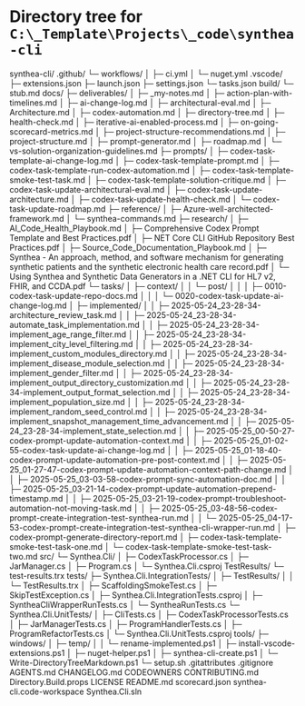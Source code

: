 # Directory tree for `C:\_Template\Projects\_code\synthea-cli`

synthea-cli/
.github/
└─ workflows/
│   ├─ ci.yml
│   └─ nuget.yml
.vscode/
├─ extensions.json
├─ launch.json
├─ settings.json
└─ tasks.json
build/
└─ stub.md
docs/
├─ deliverables/
│   ├─ _my-notes.md
│   ├─ action-plan-with-timelines.md
│   ├─ ai-change-log.md
│   ├─ architectural-eval.md
│   ├─ Architecture.md
│   ├─ codex-automation.md
│   ├─ directory-tree.md
│   ├─ health-check.md
│   ├─ iterative-ai-enabled-process.md
│   ├─ on-going-scorecard-metrics.md
│   ├─ project-structure-recommendations.md
│   ├─ project-structure.md
│   ├─ prompt-generator.md
│   ├─ roadmap.md
│   └─ vs-solution-organization-guidelines.md
├─ prompts/
│   ├─ codex-task-template-ai-change-log.md
│   ├─ codex-task-template-prompt.md
│   ├─ codex-task-template-run-codex-automation.md
│   ├─ codex-task-template-smoke-test-task.md
│   ├─ codex-task-template-solution-critique.md
│   ├─ codex-task-update-architectural-eval.md
│   ├─ codex-task-update-architecture.md
│   ├─ codex-task-update-health-check.md
│   └─ codex-task-update-roadmap.md
├─ reference/
│   ├─ Azure-well-architected-framework.md
│   └─ synthea-commands.md
├─ research/
│   ├─ AI_Code_Health_Playbook.md
│   ├─ Comprehensive Codex Prompt Template and Best Practices.pdf
│   ├─ NET Core CLI GitHub Repository Best Practices.pdf
│   ├─ Source_Code_Documentation_Playbook.md
│   ├─ Synthea - An approach, method, and software mechanism for generating synthetic patients and the synthetic electronic health care record.pdf
│   └─ Using Synthea and Synthetic Data Generators in a .NET CLI for HL7 v2, FHIR, and CCDA.pdf
└─ tasks/
│   ├─ context/
│   │   └─ post/
│   │   │   ├─ 0010-codex-task-update-repo-docs.md
│   │   │   └─ 0020-codex-task-update-ai-change-log.md
│   ├─ implemented/
│   │   ├─ 2025-05-24_23-28-34-architecture_review_task.md
│   │   ├─ 2025-05-24_23-28-34-automate_task_implementation.md
│   │   ├─ 2025-05-24_23-28-34-implement_age_range_filter.md
│   │   ├─ 2025-05-24_23-28-34-implement_city_level_filtering.md
│   │   ├─ 2025-05-24_23-28-34-implement_custom_modules_directory.md
│   │   ├─ 2025-05-24_23-28-34-implement_disease_module_selection.md
│   │   ├─ 2025-05-24_23-28-34-implement_gender_filter.md
│   │   ├─ 2025-05-24_23-28-34-implement_output_directory_customization.md
│   │   ├─ 2025-05-24_23-28-34-implement_output_format_selection.md
│   │   ├─ 2025-05-24_23-28-34-implement_population_size.md
│   │   ├─ 2025-05-24_23-28-34-implement_random_seed_control.md
│   │   ├─ 2025-05-24_23-28-34-implement_snapshot_management_time_advancement.md
│   │   ├─ 2025-05-24_23-28-34-implement_state_selection.md
│   │   ├─ 2025-05-25_00-50-27-codex-prompt-update-automation-context.md
│   │   ├─ 2025-05-25_01-02-55-codex-task-update-ai-change-log.md
│   │   ├─ 2025-05-25_01-18-40-codex-prompt-update-automation-pre-post-context.md
│   │   ├─ 2025-05-25_01-27-47-codex-prompt-update-automation-context-path-change.md
│   │   ├─ 2025-05-25_03-03-58-codex-prompt-sync-automation-doc.md
│   │   ├─ 2025-05-25_03-21-14-codex-prompt-update-automation-prepend-timestamp.md
│   │   ├─ 2025-05-25_03-21-19-codex-prompt-troubleshoot-automation-not-moving-task.md
│   │   ├─ 2025-05-25_03-48-56-codex-prompt-create-integration-test-synthea-run.md
│   │   └─ 2025-05-25_04-17-53-codex-prompt-create-integration-test-synthea-cli-wrapper-run.md
│   ├─ codex-prompt-generate-directory-report.md
│   ├─ codex-task-template-smoke-test-task-one.md
│   └─ codex-task-template-smoke-test-task-two.md
src/
└─ Synthea.Cli/
│   ├─ CodexTaskProcessor.cs
│   ├─ JarManager.cs
│   ├─ Program.cs
│   └─ Synthea.Cli.csproj
TestResults/
└─ test-results.trx
tests/
├─ Synthea.Cli.IntegrationTests/
│   ├─ TestResults/
│   │   └─ TestResults.trx
│   ├─ ScaffoldingSmokeTest.cs
│   ├─ SkipTestException.cs
│   ├─ Synthea.Cli.IntegrationTests.csproj
│   ├─ SyntheaCliWrapperRunTests.cs
│   └─ SyntheaRunTests.cs
└─ Synthea.Cli.UnitTests/
│   ├─ CliTests.cs
│   ├─ CodexTaskProcessorTests.cs
│   ├─ JarManagerTests.cs
│   ├─ ProgramHandlerTests.cs
│   ├─ ProgramRefactorTests.cs
│   └─ Synthea.Cli.UnitTests.csproj
tools/
├─ windows/
│   ├─ temp/
│   │   └─ rename-implemented.ps1
│   ├─ install-vscode-extensions.ps1
│   ├─ nuget-helper.ps1
│   ├─ synthea-cli-create.ps1
│   └─ Write-DirectoryTreeMarkdown.ps1
└─ setup.sh
.gitattributes
.gitignore
AGENTS.md
CHANGELOG.md
CODEOWNERS
CONTRIBUTING.md
Directory.Build.props
LICENSE
README.md
scorecard.json
synthea-cli.code-workspace
Synthea.Cli.sln
